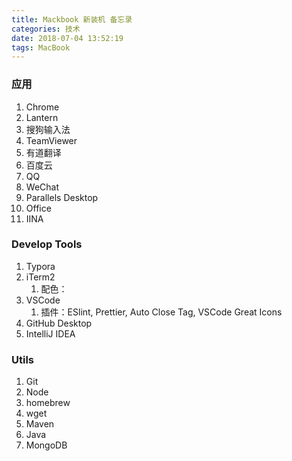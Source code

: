 ```yaml
---
title: Mackbook 新装机 备忘录
categories: 技术
date: 2018-07-04 13:52:19
tags: MacBook
---
```




### 应用

1. Chrome
2. Lantern
3. 搜狗输入法
4. TeamViewer
5. 有道翻译
6. 百度云
7. QQ
8. WeChat
9. Parallels Desktop
10. Office
11. IINA



### Develop Tools

1. Typora
2. iTerm2
   1. 配色：
3. VSCode
   1. 插件：ESlint, Prettier, Auto Close Tag, VSCode Great Icons
4. GitHub Desktop
5. IntelliJ IDEA



### Utils

1. Git 
2. Node
3. homebrew
4. wget
5. Maven
6. Java
7. MongoDB